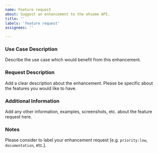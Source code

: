 ```yaml
---
name: Feature request
about: Suggest an enhancement to the ohsome API.
title: ''
labels: 'feature request'
assignees: ''

---
```


### Use Case Description
Describe the use case which would benefit from this enhancement.

### Request Description
Add a clear description about the enhancement. Please be specific about the features you would like to have.

### Additional Information
Add any other information, examples, screenshots, etc. about the feature request here.

### Notes
Please consider to label your enhancement request [e.g. `priority:low`, `documentation`, etc.].
